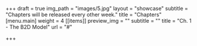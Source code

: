+++
draft = true
img_path = "images/5.jpg"
layout = "showcase"
subtitle = "Chapters will be released every other week."
title = "Chapters"
[menu.main]
weight = 4
[[items]]
preview_img = ""
subtitle = ""
title = "Ch. 1 - The B2D Model"
url = "#"

+++
